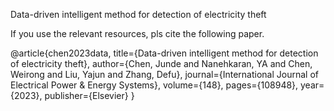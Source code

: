 Data-driven intelligent method for detection of electricity theft 

If you use the relevant resources, pls cite the following paper.

@article{chen2023data,
  title={Data-driven intelligent method for detection of electricity theft},
  author={Chen, Junde and Nanehkaran, YA and Chen, Weirong and Liu, Yajun and Zhang, Defu},
  journal={International Journal of Electrical Power \& Energy Systems},
  volume={148},
  pages={108948},
  year={2023},
  publisher={Elsevier}
}

